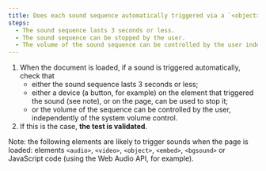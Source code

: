 ```yaml
---
title: Does each sound sequence automatically triggered via a `<object>`, `<video>`, `<audio>`, `<embed>`, `<bgsound>` tag or a JavaScript code meet one of these conditions?
steps:
  - The sound sequence lasts 3 seconds or less.
  - The sound sequence can be stopped by the user.
  - The volume of the sound sequence can be controlled by the user independently of the system volume control.
---
```


1. When the document is loaded, if a sound is triggered automatically, check that
   - either the sound sequence lasts 3 seconds or less;
   - either a device (a button, for example) on the element that triggered the sound (see note), or on the page, can be used to stop it;
   - or the volume of the sequence can be controlled by the user, independently of the system volume control.
2. If this is the case, **the test is validated**.

Note: the following elements are likely to trigger sounds when the page is loaded: elements `<audio>`, `<video>`, `<object>`, `<embed>`, `<bgsound>` or JavaScript code (using the Web Audio API, for example).